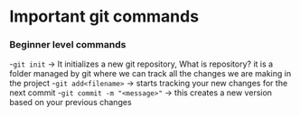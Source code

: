 # Important git commands

### Beginner level commands

-`git init` -> It initializes a new git repository, What is repository?
    it is a folder managed by git where we can track all the changes we are making in the project
-`git add<filename>` -> starts tracking your new changes for the next commit 
-`git commit -m "<message>"` -> this creates a new version based on your previous changes
            
